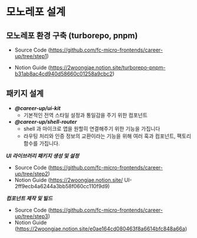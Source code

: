 # 모노레포 설계

## 모노레포 환경 구축 (turborepo, pnpm)

- Source Code (<https://github.com/fc-micro-frontends/career-up/tree/step1>)

- Notion Guide (<https://2woongjae.notion.site/turborepo-pnpm-b31ab8ac4cd940d58660c01258a9cbc2>)

## 패키지 설계

- **_@career-up/ui-kit_**
  - 기본적인 전역 스타일 설정과 통일감을 주기 위한 컴포넌트
- **_@career-up/shell-router_**
  - shell 과 마이크로 앱을 원할히 연결해주기 위한 기능을 가집니다
  - 라우팅 처리와 인증 정보의 교환이라는 기능을 위해 여러 훅과 컴포넌트, 팩토리 함수를 가집니다.

**_UI 라이브러리 패키지 생성 및 설정_**

- Source Code (<https://github.com/fc-micro-frontends/career-up/tree/step2>)
- Notion Guide (<https://2woongjae.notion.site/>
  UI-2ff9ecb4a6244a3bb58f060cc110f9d9)

**_컴포넌트 제작 및 빌드_**

- Source Code (<https://github.com/fc-micro-frontends/career-up/tree/step3>)
- Notion Guide (<https://2woongjae.notion.site/e0ae164cd080463f8a6614bfc848a66a>)
